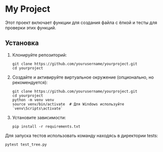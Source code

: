 # My Project

Этот проект включает функции для создания файла с ёлкой и тесты для проверки этих функций.

## Установка

1. Клонируйте репозиторий:
   ```
   git clone https://github.com/yourusername/yourproject.git
   cd yourproject
   ```


2. Создайте и активируйте виртуальное окружение (опционально, но рекомендуется):
   ```
   git clone https://github.com/yourusername/yourproject.git
   cd yourproject
   python -m venv venv
   source venv/bin/activate  # Для Windows используйте `venv\Scripts\activate`
   ```
3. Установите зависимости:
   ```
   pip install -r requirements.txt
   ```

Для запуска тестов использовать команду находясь в директории tests:
  ```
  pytest test_tree.py
  ```
